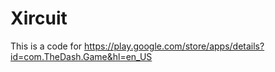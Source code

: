 # Xircuit

This is a code for https://play.google.com/store/apps/details?id=com.TheDash.Game&hl=en_US
